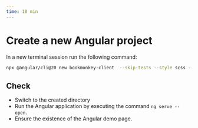 ```yaml
---
time: 10 min
---
```


# Create a new Angular project

In a new terminal session run the following command: 

```bash
npx @angular/cli@20 new bookmonkey-client  --skip-tests --style scss --routing false --ssr false
```


## Check
- Switch to the created directory
- Run the Angular application by executing the command `ng serve --open`.
- Ensure the existence of the Angular demo page.